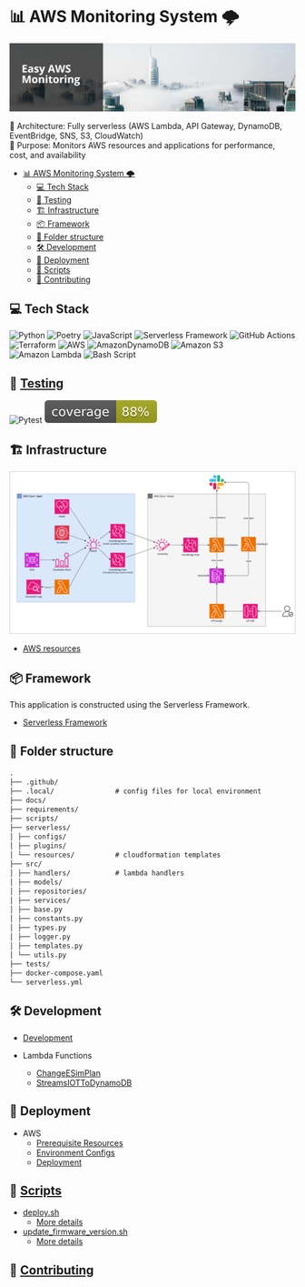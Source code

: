 # 📊 AWS Monitoring System 🌩️

![banner.png](docs/images/banner.png)

🔹 Architecture: Fully serverless (AWS Lambda, API Gateway, DynamoDB, EventBridge, SNS, S3, CloudWatch)<br>
🔹 Purpose: Monitors AWS resources and applications for performance, cost, and availability<br>

[//]: # (fmt: off)
<!-- TOC -->
* [📊 AWS Monitoring System 🌩️](#-aws-monitoring-system-)
  * [💻 Tech Stack](#-tech-stack)
  * [🧪 Testing](#-testing)
  * [🏗️ Infrastructure](#-infrastructure)
  * [📦 Framework](#-framework)
  * [📁 Folder structure](#-folder-structure)
  * [🛠️ Development](#-development)
  * [🚀 Deployment](#-deployment)
  * [📝 Scripts](#-scripts)
  * [🤝 Contributing](#-contributing)
<!-- TOC -->
[//]: # (fmt: on)

## 💻 Tech Stack

![Python](https://img.shields.io/badge/python-3670A0?style=for-the-badge&logo=python&logoColor=ffdd54)
![Poetry](https://img.shields.io/badge/Poetry-%233B82F6.svg?style=for-the-badge&logo=poetry&logoColor=0B3D8D)
![JavaScript](https://img.shields.io/badge/javascript-%23323330.svg?style=for-the-badge&logo=javascript&logoColor=%23F7DF1E)
![Serverless Framework](https://img.shields.io/badge/serverless%20framework-8A2BE2?style=for-the-badge)
![GitHub Actions](https://img.shields.io/badge/github%20actions-%232671E5.svg?style=for-the-badge&logo=githubactions&logoColor=white)
![Terraform](https://img.shields.io/badge/terraform-%235835CC.svg?style=for-the-badge&logo=terraform&logoColor=white)
![AWS](https://img.shields.io/badge/AWS-%23FF9900.svg?style=for-the-badge&logo=amazon-aws&logoColor=white)
![AmazonDynamoDB](https://img.shields.io/badge/Amazon%20DynamoDB-4053D6?style=for-the-badge&logo=Amazon%20DynamoDB&logoColor=white)
![Amazon S3](https://img.shields.io/badge/Amazon%20S3-FF9900?style=for-the-badge&logo=amazons3&logoColor=white&color=green)
![Amazon Lambda](https://img.shields.io/badge/Amazon%20lambda-8A2BE2?style=for-the-badge&color=FF9933)
![Bash Script](https://img.shields.io/badge/bash_script-%23121011.svg?style=for-the-badge&logo=gnu-bash&logoColor=white)

## 🧪 [Testing](tests)
![Pytest](https://img.shields.io/badge/pytest-%23ffffff.svg?style=for-the-badge&logo=pytest&logoColor=2f9fe3)
![Coverage Status](docs/images/coverage.svg)

## 🏗️ Infrastructure

![infra](docs/images/infra.png)

* [AWS resources](docs/resources.md)

## 📦 Framework

This application is constructed using the Serverless Framework.

* [Serverless Framework](https://www.serverless.com/)

## 📁 Folder structure

  ```
  .
  ├── .github/
  ├── .local/               # config files for local environment
  ├── docs/
  ├── requirements/
  ├── scripts/
  ├── serverless/
  │ ├── configs/
  │ ├── plugins/
  │ └── resources/          # cloudformation templates
  ├── src/
  │ ├── handlers/           # lambda handlers
  │ ├── models/
  │ ├── repositories/
  │ ├── services/
  │ ├── base.py
  │ ├── constants.py
  │ ├── types.py
  │ ├── logger.py
  │ ├── templates.py
  │ └── utils.py
  ├── tests/
  ├── docker-compose.yaml
  └── serverless.yml
  ```

## 🛠️ Development

* [Development](docs/development.md)

* Lambda Functions
    * [ChangeESimPlan](src/handlers/change_esim_plan/function.yml)
    * [StreamsIOTToDynamoDB](src/handlers/stream_iot_to_dynamodb/function.yml)

## 🚀 Deployment

* AWS
    * [Prerequisite Resources](docs/aws-prerequisite-resources.md)
    * [Environment Configs](docs/aws-configs.md)
    * [Deployment](docs/aws-deployment.md)

## 📝 [Scripts](ops/scripts)

* [deploy.sh](ops/scripts/deploy.sh)
    * [More details](docs/aws-deployment.md)
* [update_firmware_version.sh](ops/scripts/update_firmware_version.sh)
    * [More details](docs/update-firmware-version.md)

## 🤝 [Contributing](docs/git/contributing.md)
